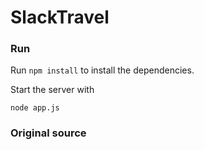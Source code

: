 # SlackTravel

### Run ###

Run `npm install` to install the dependencies.

Start the server with
```
node app.js
```


### Original source ###